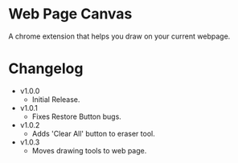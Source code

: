 # Web Page Canvas
A chrome extension that helps you draw on your current webpage.

# Changelog
* v1.0.0
	- Initial Release.
* v1.0.1
	- Fixes Restore Button bugs.
* v1.0.2
	- Adds 'Clear All' button to eraser tool.
* v1.0.3
	- Moves drawing tools to web page.